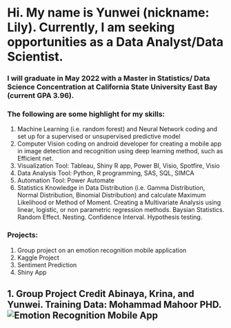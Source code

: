 # Hi. My name is Yunwei (nickname: Lily). Currently, I am seeking opportunities as a Data Analyst/Data Scientist.

### I will graduate in May 2022 with a Master in Statistics/ Data Science Concentration at California State University East Bay (current GPA 3.96).  

### The following are some highlight for my skills:

1. Machine Learning (i.e. random forest) and Neural Network coding and set up for a supervised or unsupervised predictive model 
2. Computer Vision coding on android developer for creating a mobile app in image detection and recognition using deep learning method, such as Efficient net.
3. Visualization Tool: Tableau, Shiny R app, Power BI, Visio, Spotfire, Visio
4. Data Analysis Tool: Python, R programming, SAS, SQL, SIMCA 
5. Automation Tool: Power Automate 
6. Statistics Knowledge in Data Distribution (i.e. Gamma Distribution, Normal Distribution, Binomial Distribution) and calculate Maximum Likelihood or Method of Moment. Creating a Multivariate Analysis using linear, logistic, or non parametric regression methods. Baysian Statistics. Random Effect. Nesting. Confidence Interval. Hypothesis testing. 

### Projects:
1. Group project on an emotion recognition mobile application 
2. Kaggle Project 
3. Sentiment Prediction
4. Shiny App


## 1. Group Project Credit Abinaya, Krina, and Yunwei. Training Data: Mohammad Mahoor PHD. ![Emotion Recognition Mobile App](https://github.com/lily-data-science/Emotion-Recognition/blob/master/facial_emotion_demo.png)

<!---
lily-data-science/lily-data-science is a ✨ special ✨ repository because its `README.md` (this file) appears on your GitHub profile.
You can click the Preview link to take a look at your changes.
--->

